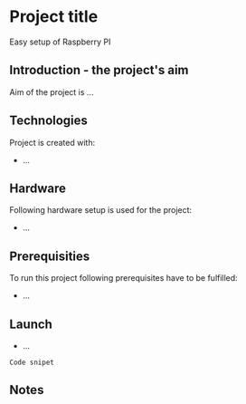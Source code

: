 # Project title
Easy setup of Raspberry PI
## Introduction - the project's aim
Aim of the project is ...
## Technologies
Project is created with:
* ...

## Hardware
Following hardware setup is used for the project:
* ...

## Prerequisities
To run this project following prerequisites have to be fulfilled:
* ...

## Launch
* ...
```
Code snipet
```
## Notes
